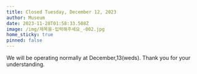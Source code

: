 ```yaml
---
title: Closed Tuesday, December 12, 2023
author: Museum
date: 2023-11-28T01:58:33.508Z
image: /img/제목을-입력해주세요_-002.jpg
home_sticky: true
pinned: false
---
```

We will be operating normally at December,13(weds). Thank you for your understanding.